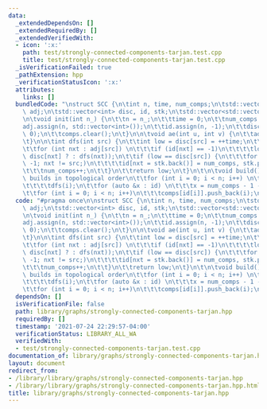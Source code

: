 ```yaml
---
data:
  _extendedDependsOn: []
  _extendedRequiredBy: []
  _extendedVerifiedWith:
  - icon: ':x:'
    path: test/strongly-connected-components-tarjan.test.cpp
    title: test/strongly-connected-components-tarjan.test.cpp
  _isVerificationFailed: true
  _pathExtension: hpp
  _verificationStatusIcon: ':x:'
  attributes:
    links: []
  bundledCode: "\nstruct SCC {\n\tint n, time, num_comps;\n\tstd::vector<std::vector<int>>\
    \ adj;\n\tstd::vector<int> disc, id, stk;\n\tstd::vector<std::vector<int>> comps;\n\
    \n\tvoid init(int n_) {\n\t\tn = n_;\n\t\ttime = 0;\n\t\tnum_comps = 0;\n\t\t\
    adj.assign(n, std::vector<int>());\n\t\tid.assign(n, -1);\n\t\tdisc.assign(n,\
    \ 0);\n\t\tcomps.clear();\n\t}\n\n\tvoid ae(int u, int v) {\n\t\tadj[u].push_back(v);\n\
    \t}\n\n\tint dfs(int src) {\n\t\tint low = disc[src] = ++time;\n\t\tstk.push_back(src);\n\
    \t\tfor (int nxt : adj[src]) \n\t\t\tif (id[nxt] == -1)\n\t\t\t\tlow = std::min(low,\
    \ disc[nxt] ? : dfs(nxt));\n\t\tif (low == disc[src]) {\n\t\t\tfor (int nxt =\
    \ -1; nxt != src;)\n\t\t\t\tid[nxt = stk.back()] = num_comps, stk.pop_back();\n\
    \t\t\tnum_comps++;\n\t\t}\n\t\treturn low;\n\t}\n\t\n\tvoid build() {\n\t\t//\
    \ builds in topological order\n\t\tfor (int i = 0; i < n; i++) \n\t\t\tif (!disc[i])\n\
    \t\t\t\tdfs(i);\n\t\tfor (auto &x : id) \n\t\t\tx = num_comps - 1 - x;\n\t\tcomps.resize(num_comps);\n\
    \t\tfor (int i = 0; i < n; i++)\n\t\t\tcomps[id[i]].push_back(i);\n\t}\n};\n"
  code: "#pragma once\n\nstruct SCC {\n\tint n, time, num_comps;\n\tstd::vector<std::vector<int>>\
    \ adj;\n\tstd::vector<int> disc, id, stk;\n\tstd::vector<std::vector<int>> comps;\n\
    \n\tvoid init(int n_) {\n\t\tn = n_;\n\t\ttime = 0;\n\t\tnum_comps = 0;\n\t\t\
    adj.assign(n, std::vector<int>());\n\t\tid.assign(n, -1);\n\t\tdisc.assign(n,\
    \ 0);\n\t\tcomps.clear();\n\t}\n\n\tvoid ae(int u, int v) {\n\t\tadj[u].push_back(v);\n\
    \t}\n\n\tint dfs(int src) {\n\t\tint low = disc[src] = ++time;\n\t\tstk.push_back(src);\n\
    \t\tfor (int nxt : adj[src]) \n\t\t\tif (id[nxt] == -1)\n\t\t\t\tlow = std::min(low,\
    \ disc[nxt] ? : dfs(nxt));\n\t\tif (low == disc[src]) {\n\t\t\tfor (int nxt =\
    \ -1; nxt != src;)\n\t\t\t\tid[nxt = stk.back()] = num_comps, stk.pop_back();\n\
    \t\t\tnum_comps++;\n\t\t}\n\t\treturn low;\n\t}\n\t\n\tvoid build() {\n\t\t//\
    \ builds in topological order\n\t\tfor (int i = 0; i < n; i++) \n\t\t\tif (!disc[i])\n\
    \t\t\t\tdfs(i);\n\t\tfor (auto &x : id) \n\t\t\tx = num_comps - 1 - x;\n\t\tcomps.resize(num_comps);\n\
    \t\tfor (int i = 0; i < n; i++)\n\t\t\tcomps[id[i]].push_back(i);\n\t}\n};"
  dependsOn: []
  isVerificationFile: false
  path: library/graphs/strongly-connected-components-tarjan.hpp
  requiredBy: []
  timestamp: '2021-07-24 22:29:57-04:00'
  verificationStatus: LIBRARY_ALL_WA
  verifiedWith:
  - test/strongly-connected-components-tarjan.test.cpp
documentation_of: library/graphs/strongly-connected-components-tarjan.hpp
layout: document
redirect_from:
- /library/library/graphs/strongly-connected-components-tarjan.hpp
- /library/library/graphs/strongly-connected-components-tarjan.hpp.html
title: library/graphs/strongly-connected-components-tarjan.hpp
---
```

